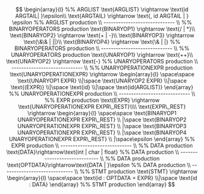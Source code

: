 $$
\begin{array}{l}
%% ARGLIST
\text{ARGLIST} \rightarrow 
\text{id ARGTAIL| }\epsilon\\
\text{ARGTAIL} \rightarrow 
\text{, id ARGTAIL | } \epsilon
%% ARGLIST production 
\\ ----------------------------- \\ 
%% BINARYOPERATORS production
\text{BINARYOP1} \rightarrow \text{/ | *}\\
\text{BINARYOP2} \rightarrow \text{+ | -}\\
\text{BINARYOP3} \rightarrow \text{\&\& | ||}\\
\text{BINARYOP4} \rightarrow \text{\& | |}
%% BINARYOPERATORS production
\\ ----------------------------- \\
%% UNARYOPERATORS production
\text{UNARYOP1} \rightarrow \text{++}\\
\text{UNARYOP2} \rightarrow	\text{-}
%% UNARYOPERATORS production
\\ ----------------------------- \\
%% UNARYOPERATIONEXPR production
\text{UNARYOPERATIONEXPR} \rightarrow
\begin{array}{l} \space\space
	\text{UNARYOP1 EXPR}
	\\|\space
	\text{UNARYOP2 EXPR}
	\\|\space
	\text{(EXPR)}
	\\|\space
	\text{id}
	\\|\space
	\text{id(ARGLIST)}
\end{array}
%% UNARYOPERATIONEXPR production
\\ ----------------------------- \\
%% EXPR production
\text{EXPR} \rightarrow
\text{UNARYOPERATIONEXPR EXPR\_REST}\\\\
\text{EXPR\_REST} \rightarrow
\begin{array}{l} \space\space
	\text{BINARYOP1 UNARYOPERATIONEXPR EXPR\_REST}
	\\ |\space
	\text{BINARYOP2 UNARYOPERATIONEXPR EXPR\_REST}
	\\ |\space
	\text{BINARYOP3 UNARYOPERATIONEXPR EXPR\_REST}
	\\ |\space
	\text{BINARYOP4 UNARYOPERATIONEXPR EXPR\_REST}
	\\ |\space\epsilon
\end{array}
%% EXPR production
\\ ----------------------------- \\
%% DATA production
\text{DATA}\rightarrow\text{int | char | float}
%% DATA production
\\ ----------------------------- \\
%% DATA production
\text{OPTDATA}\rightarrow\text{DATA | }\epsilon
%% DATA production
\\ ----------------------------- \\
%% STMT production
\text{STMT} \rightarrow
\begin{array}{l} \space\space
	\text{id : OPTDATA = EXPR}
	\\|\space
	\text{id : DATA}
\end{array}
%% STMT production
\end{array}
$$